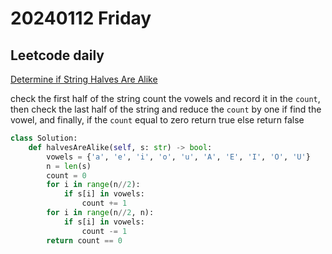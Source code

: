 # 20240112 Friday

## Leetcode daily

[Determine if String Halves Are Alike](https://leetcode.com/problems/determine-if-string-halves-are-alike/?envType=daily-question&envId=2024-01-12)

check the first half of the string count the vowels and record it in the `count`, then check the last half of the string and reduce the `count` by one if find the vowel, and finally, if the `count` equal to zero return true else return false

```py
class Solution:
    def halvesAreAlike(self, s: str) -> bool:
        vowels = {'a', 'e', 'i', 'o', 'u', 'A', 'E', 'I', 'O', 'U'}
        n = len(s)
        count = 0
        for i in range(n//2):
            if s[i] in vowels:
                count += 1
        for i in range(n//2, n):
            if s[i] in vowels:
                count -= 1
        return count == 0
```
